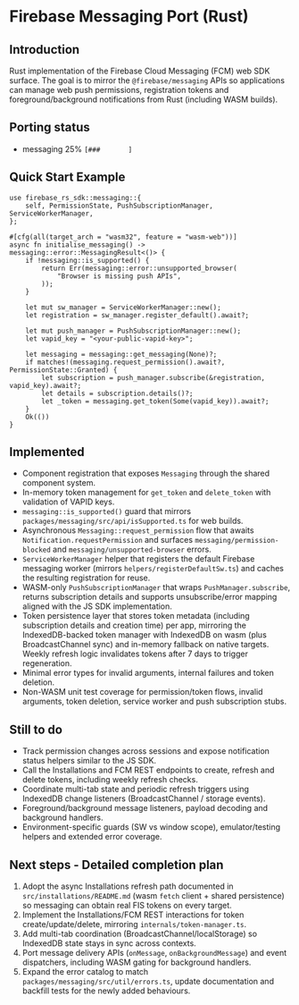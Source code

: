 # Firebase Messaging Port (Rust)

## Introduction

Rust implementation of the Firebase Cloud Messaging (FCM) web SDK surface. The goal is to mirror the `@firebase/messaging` APIs so applications can manage web push permissions, registration tokens and foreground/background notifications from Rust (including WASM builds).

## Porting status

- messaging 25% `[###       ]`

## Quick Start Example

```rust,no_run
use firebase_rs_sdk::messaging::{
    self, PermissionState, PushSubscriptionManager, ServiceWorkerManager,
};

#[cfg(all(target_arch = "wasm32", feature = "wasm-web"))]
async fn initialise_messaging() -> messaging::error::MessagingResult<()> {
    if !messaging::is_supported() {
        return Err(messaging::error::unsupported_browser(
            "Browser is missing push APIs",
        ));
    }

    let mut sw_manager = ServiceWorkerManager::new();
    let registration = sw_manager.register_default().await?;

    let mut push_manager = PushSubscriptionManager::new();
    let vapid_key = "<your-public-vapid-key>";

    let messaging = messaging::get_messaging(None)?;
    if matches!(messaging.request_permission().await?, PermissionState::Granted) {
        let subscription = push_manager.subscribe(&registration, vapid_key).await?;
        let details = subscription.details()?;
        let _token = messaging.get_token(Some(vapid_key)).await?;
    }
    Ok(())
}
```

## Implemented

- Component registration that exposes `Messaging` through the shared component system.
- In-memory token management for `get_token` and `delete_token` with validation of VAPID keys.
- `messaging::is_supported()` guard that mirrors `packages/messaging/src/api/isSupported.ts` for web builds.
- Asynchronous `Messaging::request_permission` flow that awaits `Notification.requestPermission` and surfaces
  `messaging/permission-blocked` and `messaging/unsupported-browser` errors.
- `ServiceWorkerManager` helper that registers the default Firebase messaging worker (mirrors
  `helpers/registerDefaultSw.ts`) and caches the resulting registration for reuse.
- WASM-only `PushSubscriptionManager` that wraps `PushManager.subscribe`, returns subscription details and supports
  unsubscribe/error mapping aligned with the JS SDK implementation.
- Token persistence layer that stores token metadata (including subscription details and creation time) per app,
  mirroring the IndexedDB-backed token manager with IndexedDB on wasm (plus BroadcastChannel sync) and in-memory
  fallback on native targets. Weekly refresh logic invalidates tokens after 7 days to trigger regeneration.
- Minimal error types for invalid arguments, internal failures and token deletion.
- Non-WASM unit test coverage for permission/token flows, invalid arguments, token deletion, service worker and push
  subscription stubs.

## Still to do

- Track permission changes across sessions and expose notification status helpers similar to the JS SDK.
- Call the Installations and FCM REST endpoints to create, refresh and delete tokens, including weekly refresh checks.
- Coordinate multi-tab state and periodic refresh triggers using IndexedDB change listeners (BroadcastChannel / storage events).
- Foreground/background message listeners, payload decoding and background handlers.
- Environment-specific guards (SW vs window scope), emulator/testing helpers and extended error coverage.

## Next steps - Detailed completion plan

1. Adopt the async Installations refresh path documented in `src/installations/README.md` (wasm `fetch` client + shared persistence) so messaging can obtain real FIS tokens on every target.
2. Implement the Installations/FCM REST interactions for token create/update/delete, mirroring `internals/token-manager.ts`.
3. Add multi-tab coordination (BroadcastChannel/localStorage) so IndexedDB state stays in sync across contexts.
4. Port message delivery APIs (`onMessage`, `onBackgroundMessage`) and event dispatchers, including WASM gating for background handlers.
5. Expand the error catalog to match `packages/messaging/src/util/errors.ts`, update documentation and backfill tests for the newly added behaviours.
